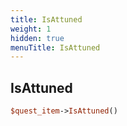 ```yaml
---
title: IsAttuned
weight: 1
hidden: true
menuTitle: IsAttuned
---
```

## IsAttuned
```perl
$quest_item->IsAttuned()
```